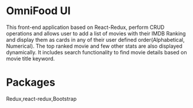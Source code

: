 # OmniFood UI
This front-end application based on React-Redux, perform CRUD operations and allows user to add a list of movies with their IMDB Ranking and display them as cards in any of their user defined order(Alphabetical, Numerical). The top ranked movie and few other stats are also displayed dynamically. It includes search functionality to find movie details based on movie title keyword.
# Packages
Redux,react-redux,Bootstrap
